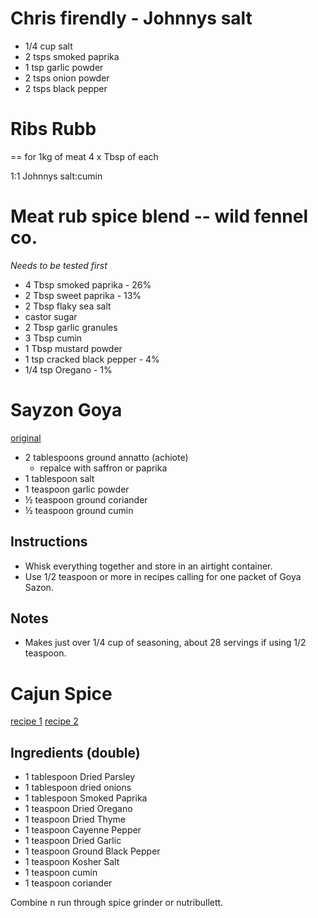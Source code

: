 # Chris firendly - Johnnys salt 

- 1/4 cup salt
- 2 	tsps smoked paprika
- 1 	tsp garlic powder
- 2 	tsps onion powder
- 2 	tsps black pepper


# Ribs Rubb
== for 1kg of meat 4 x Tbsp of each  

1:1 Johnnys salt:cumin

# Meat rub spice blend -- wild fennel co.
*Needs to be tested first*
- 4 Tbsp smoked paprika          -   26%
- 2 Tbsp sweet paprika           -   13%
- 2 Tbsp flaky sea salt
- castor sugar
- 2 Tbsp garlic granules
- 3 Tbsp cumin
- 1 Tbsp mustard powder
- 1 tsp cracked black pepper    -   4%
- 1/4 tsp Oregano                 -   1%



# Sayzon Goya
[original](https://www.kitchengidget.com/2021/04/16/sazon-seasoning/)
- 2 tablespoons ground annatto (achiote)
  - repalce with saffron or paprika
- 1 tablespoon salt
- 1 teaspoon garlic powder
- ½ teaspoon ground coriander
- ½ teaspoon ground cumin

## Instructions
- Whisk everything together and store in an airtight container.
- Use 1/2 teaspoon or more in recipes calling for one packet of Goya Sazon.
## Notes
- Makes just over 1/4 cup of seasoning, about 28 servings if using 1/2 teaspoon.


# Cajun Spice
[recipe 1](https://www.thespruceeats.com/cajun-spice-mix-recipe-1809300)
[recipe 2](https://twosleevers.com/homemade-cajun-spice-mix/)
## Ingredients (double)
- 1 tablespoon Dried Parsley
- 1 tablespoon dried onions
- 1 tablespoon Smoked Paprika
- 1 teaspoon Dried Oregano
- 1 teaspoon Dried Thyme
- 1 teaspoon Cayenne Pepper
- 1 teaspoon Dried Garlic
- 1 teaspoon Ground Black Pepper
- 1 teaspoon Kosher Salt
- 1 teaspoon cumin
- 1 teaspoon coriander

Combine n run through spice grinder or nutribullett.